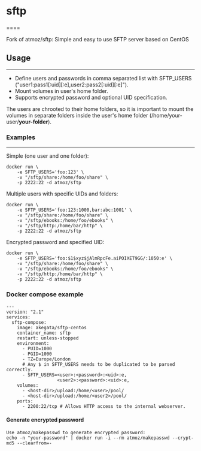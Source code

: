 # sftp
====

Fork of atmoz/sftp:
Simple and easy to use SFTP server based on CentOS

## Usage
-----

- Define users and passwords in comma separated list with SFTP_USERS ("user1:pass1[:uid][:e],user2:pass2[:uid][:e]").
- Mount volumes in user's home folder.
- Supports encrypted password and optional UID specification.

The users are chrooted to their home folders, so it is important to mount the volumes in separate folders inside the user's home folder (/home/your-user/**your-folder**).

### Examples
--------

Simple (one user and one folder):

```
docker run \
    -e SFTP_USERS='foo:123' \
    -v "/sftp/share:/home/foo/share" \
    -p 2222:22 -d atmoz/sftp
```

Multiple users with specific UIDs and folders:

```
docker run \
    -e SFTP_USERS='foo:123:1000,bar:abc:1001' \
    -v "/sftp/share:/home/foo/share" \
    -v "/sftp/ebooks:/home/foo/ebooks" \
    -v "/sftp/http:/home/bar/http" \
    -p 2222:22 -d atmoz/sftp
```

Encrypted password and specified UID:

```
docker run \
    -e SFTP_USERS='foo:$1$xyz$jAlmRpcFe.aiPOIXET9GG/:1050:e' \
    -v "/sftp/share:/home/foo/share" \
    -v "/sftp/ebooks:/home/foo/ebooks" \
    -v "/sftp/http:/home/bar/http" \
    -p 2222:22 -d atmoz/sftp
```

### Docker compose example
```
---
version: "2.1"
services:
  sftp-compose:
    image: akegata/sftp-centos
    container_name: sftp
    restart: unless-stopped
    environment:
      - PUID=1000
      - PGID=1000
      - TZ=Europe/London
      # Any $ in SFTP_USERS needs to be duplicated to be parsed correctly.
      - SFTP_USERS=<user>:<password>:<uid>:e,
                   <user2>:<password>:<uid>:e,
    volumes:
      - <host-dir>/upload:/home/<user>/pool/
      - <host-dir>/upload:/home/<user2>/pool/
    ports:
      - 2200:22/tcp # Allows HTTP access to the internal webserver.

```

#### Generate encrypted password
```
Use atmoz/makepasswd to generate encrypted password:
echo -n "your-password" | docker run -i --rm atmoz/makepasswd --crypt-md5 --clearfrom=-
```
